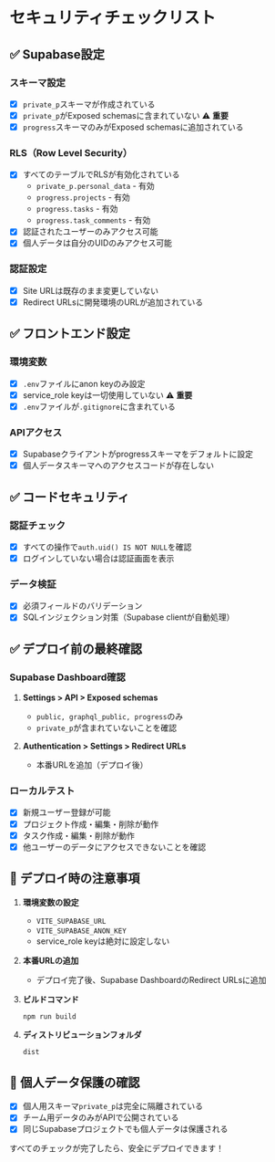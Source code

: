# セキュリティチェックリスト

## ✅ Supabase設定

### スキーマ設定
- [x] `private_p`スキーマが作成されている
- [x] `private_p`がExposed schemasに含まれていない ⚠️ **重要**
- [x] `progress`スキーマのみがExposed schemasに追加されている

### RLS（Row Level Security）
- [x] すべてのテーブルでRLSが有効化されている
  - `private_p.personal_data` - 有効
  - `progress.projects` - 有効
  - `progress.tasks` - 有効
  - `progress.task_comments` - 有効
- [x] 認証されたユーザーのみアクセス可能
- [x] 個人データは自分のUIDのみアクセス可能

### 認証設定
- [x] Site URLは既存のまま変更していない
- [x] Redirect URLsに開発環境のURLが追加されている

## ✅ フロントエンド設定

### 環境変数
- [x] `.env`ファイルにanon keyのみ設定
- [x] service_role keyは一切使用していない ⚠️ **重要**
- [x] `.env`ファイルが`.gitignore`に含まれている

### APIアクセス
- [x] Supabaseクライアントがprogressスキーマをデフォルトに設定
- [x] 個人データスキーマへのアクセスコードが存在しない

## ✅ コードセキュリティ

### 認証チェック
- [x] すべての操作で`auth.uid() IS NOT NULL`を確認
- [x] ログインしていない場合は認証画面を表示

### データ検証
- [x] 必須フィールドのバリデーション
- [x] SQLインジェクション対策（Supabase clientが自動処理）

## ✅ デプロイ前の最終確認

### Supabase Dashboard確認
1. **Settings > API > Exposed schemas**
   - `public, graphql_public, progress`のみ
   - `private_p`が含まれていないことを確認

2. **Authentication > Settings > Redirect URLs**
   - 本番URLを追加（デプロイ後）

### ローカルテスト
- [x] 新規ユーザー登録が可能
- [x] プロジェクト作成・編集・削除が動作
- [x] タスク作成・編集・削除が動作
- [x] 他ユーザーのデータにアクセスできないことを確認

## 📝 デプロイ時の注意事項

1. **環境変数の設定**
   - `VITE_SUPABASE_URL`
   - `VITE_SUPABASE_ANON_KEY`
   - service_role keyは絶対に設定しない

2. **本番URLの追加**
   - デプロイ完了後、Supabase DashboardのRedirect URLsに追加

3. **ビルドコマンド**
   ```bash
   npm run build
   ```

4. **ディストリビューションフォルダ**
   ```
   dist
   ```

## 🚨 個人データ保護の確認

- [x] 個人用スキーマ`private_p`は完全に隔離されている
- [x] チーム用データのみがAPIで公開されている
- [x] 同じSupabaseプロジェクトでも個人データは保護される

すべてのチェックが完了したら、安全にデプロイできます！